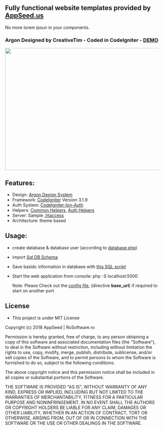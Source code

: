 ## Fully functional website templates provided by [AppSeed.us](https://www.appseed.us/?ref=github) 
No more lorem ipsun in your components. 

### Argon Designed by CreativeTim - Coded in CodeIgniter - [DEMO](https://www.coded-app-codeigniter.appseed.us/) 

<p align="center">
  <img width="1000" height="400" src="https://www.appseed.us/static/themes/enhanced-argon/thumbnail.jpg">
</p>

## Features:
* Design: [Argon Design System](https://github.com/creativetimofficial/argon-design-system)
* Framework: [CodeIgniter](https://codeigniter.com/) Version 3.1.9
* Auth System: [CodeIgniter-Ion-Auth](https://github.com/benedmunds/CodeIgniter-Ion-Auth)
* Helpers: [Common Helpers](https://github.com/rosoftdeveloper/appseed/blob/master/coded-apps/php-ci-jq/application/helpers/util_helper.php), [Auth Helpers](https://github.com/rosoftdeveloper/appseed/blob/master/coded-apps/php-ci-jq/application/helpers/auth_helper.php)
* Server: Sample [.htaccess](https://github.com/rosoftdeveloper/appseed/blob/master/coded-apps/php-ci-jq/.htaccess) 
* Architecture: theme based

## Usage:
* create database & database user (according to [database.php](https://github.com/rosoftdeveloper/appseed/blob/master/coded-apps/php-ci-jq/application/config/database.php))
* import [Sql DB Schema](https://github.com/rosoftdeveloper/appseed/blob/master/coded-apps/php-ci-jq/help/sql/schema.sql)
* Save basidc information in database with [this SQL script](https://github.com/rosoftdeveloper/appseed/blob/master/coded-apps/php-ci-jq/help/sql/data.sql)
* Start the web application from console:
  php -S localhost:5000 
  
  Note: Please Check out the [config file](https://github.com/rosoftdeveloper/appseed/blob/master/coded-apps/php-ci-jq/application/config/config.php), (directive **base_url**) if required to start on another port   

## License 
* This project is under MIT License

Copyright (c) 2018 AppSeed | RoSoftware.ro

Permission is hereby granted, free of charge, to any person obtaining a copy
of this software and associated documentation files (the "Software"), to deal
in the Software without restriction, including without limitation the rights
to use, copy, modify, merge, publish, distribute, sublicense, and/or sell
copies of the Software, and to permit persons to whom the Software is
furnished to do so, subject to the following conditions:

The above copyright notice and this permission notice shall be included in all
copies or substantial portions of the Software.

THE SOFTWARE IS PROVIDED "AS IS", WITHOUT WARRANTY OF ANY KIND, EXPRESS OR
IMPLIED, INCLUDING BUT NOT LIMITED TO THE WARRANTIES OF MERCHANTABILITY,
FITNESS FOR A PARTICULAR PURPOSE AND NONINFRINGEMENT. IN NO EVENT SHALL THE
AUTHORS OR COPYRIGHT HOLDERS BE LIABLE FOR ANY CLAIM, DAMAGES OR OTHER
LIABILITY, WHETHER IN AN ACTION OF CONTRACT, TORT OR OTHERWISE, ARISING FROM,
OUT OF OR IN CONNECTION WITH THE SOFTWARE OR THE USE OR OTHER DEALINGS IN THE
SOFTWARE.


